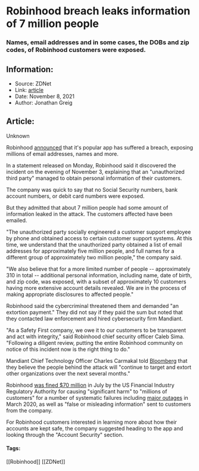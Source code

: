 # Robinhood breach leaks information of 7 million people
### Names, email addresses and in some cases, the DOBs and zip codes, of Robinhood customers were exposed.

## Information:
+ Source: ZDNet
+ Link: [article](https://www.zdnet.com/article/robinhood-suffers-from-breach-affecting-7-million-people/)
+ Date: November 8, 2021
+ Author: Jonathan Greig


## Article:
Unknown

Robinhood [announced](https://blog.robinhood.com/news/2021/11/8/data-security-incident) that it's popular app has suffered a breach, exposing millions of email addresses, names and more.

In a statement released on Monday, Robinhood said it discovered the incident on the evening of November 3, explaining that an "unauthorized third party" managed to obtain personal information of their customers. 

The company was quick to say that no Social Security numbers, bank account numbers, or debit card numbers were exposed. 

But they admitted that about 7 million people had some amount of information leaked in the attack. The customers affected have been emailed. 

"The unauthorized party socially engineered a customer support employee by phone and obtained access to certain customer support systems. At this time, we understand that the unauthorized party obtained a list of email addresses for approximately five million people, and full names for a different group of approximately two million people," the company said. 

"We also believe that for a more limited number of people -- approximately 310 in total -- additional personal information, including name, date of birth, and zip code, was exposed, with a subset of approximately 10 customers having more extensive account details revealed. We are in the process of making appropriate disclosures to affected people."

Robinhood said the cybercriminal threatened them and demanded "an extortion payment." They did not say if they paid the sum but noted that they contacted law enforcement and hired cybersecurity firm Mandiant. 






"As a Safety First company, we owe it to our customers to be transparent and act with integrity," said Robinhood chief security officer Caleb Sima. "Following a diligent review, putting the entire Robinhood community on notice of this incident now is the right thing to do."

Mandiant Chief Technology Officer Charles Carmakal told [Bloomberg](https://www.bloomberg.com/news/articles/2021-11-08/robinhood-data-breach-exposes-data-on-millions-of-customers) that they believe the people behind the attack will "continue to target and extort other organizations over the next several months."

Robinhood [was fined $70 million](https://www.zdnet.com/article/robinhood-trading-app-ordered-to-pay-70-million-over-harm-caused-to-millions-of-customers/) in July by the US Financial Industry Regulatory Authority for causing "significant harm" to "millions of customers" for a number of systematic failures including [major outages](https://www.cnbc.com/2020/03/09/robinhood-app-down-again-during-another-historic-trading-day.html) in March 2020, as well as "false or misleading information" sent to customers from the company. 

For Robinhood customers interested in learning more about how their accounts are kept safe, the company suggested heading to the app and looking through the "Account Security" section. 





#### Tags:
[[Robinhood]] [[ZDNet]]
